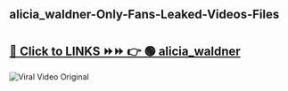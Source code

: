 
 ## alicia_waldner-Only-Fans-Leaked-Videos-Files

# <h2><a href="https://mediaupload.pro?alicia_waldner">🔗 Click to LINKS ⏩⏩ 👉 🟢 alicia_waldner </a></h2>

<a href="https://mediaupload.pro?alicia_waldner" rel="nofollow" data-target="animated-image.originalLink"><img src="https://i.ibb.co.com/xMMVF88/686577567.gif" alt="Viral Video Original" style="max-width: 100%; display: inline-block;" data-target="animated-image.originalImage"></a>